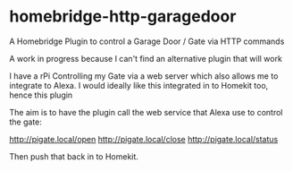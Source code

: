 # homebridge-http-garagedoor
A Homebridge Plugin to control a Garage Door / Gate via HTTP commands

A work in progress because I can't find an alternative plugin that will work

I have a rPi Controlling my Gate via a web server which also allows me to integrate to Alexa.
I would ideally like this integrated in to Homekit too, hence this plugin

The aim is to have the plugin call the web service that Alexa use to control the gate:

http://pigate.local/open
http://pigate.local/close
http://pigate.local/status

Then push that back in to Homekit.
